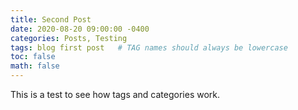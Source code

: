 ```yaml
---
title: Second Post
date: 2020-08-20 09:00:00 -0400
categories: Posts, Testing
tags: blog first post   # TAG names should always be lowercase
toc: false
math: false
---
```


This is a test to see how tags and categories work.
